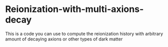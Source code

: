 # Reionization-with-multi-axions-decay
This is a code you can use to compute the reionization history with arbitrary amount of decaying axions or other types of dark matter
